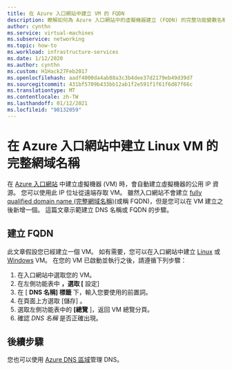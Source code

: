 ```yaml
---
title: 在 Azure 入口網站中建立 VM 的 FQDN
description: 瞭解如何為 Azure 入口網站中的虛擬機器建立 (FQDN) 的完整功能變數名稱。
author: cynthn
ms.service: virtual-machines
ms.subservice: networking
ms.topic: how-to
ms.workload: infrastructure-services
ms.date: 1/12/2020
ms.author: cynthn
ms.custom: H1Hack27Feb2017
ms.openlocfilehash: aadf4000da4ab88a3c3b4dee37d2179eb49d39d7
ms.sourcegitcommit: 431bf5709b433bb12ab1f2e591f1f61f6d87f66c
ms.translationtype: MT
ms.contentlocale: zh-TW
ms.lasthandoff: 01/12/2021
ms.locfileid: "98132059"
---
```

# <a name="create-a-fully-qualified-domain-name-in-the-azure-portal-for-a-linux-vm"></a>在 Azure 入口網站中建立 Linux VM 的完整網域名稱

在 [Azure 入口網站](https://portal.azure.com) 中建立虛擬機器 (VM) 時，會自動建立虛擬機器的公用 IP 資源。 您可以使用此 IP 位址從遠端存取 VM。 雖然入口網站不會建立 [fully qualified domain name (完整網域名稱)](https://en.wikipedia.org/wiki/Fully_qualified_domain_name)(或稱 FQDN)，但是您可以在 VM 建立之後新增一個。 這篇文章示範建立 DNS 名稱或 FQDN 的步驟。 

## <a name="create-a-fqdn"></a>建立 FQDN
此文章假設您已經建立一個 VM。 如有需要，您可以在入口網站中建立 [Linux](./linux/quick-create-portal.md) 或 [Windows](./windows/quick-create-portal.md) VM。 在您的 VM 已啟動並執行之後，請遵循下列步驟：


1. 在入口網站中選取您的 VM。 
1. 在左側功能表中 **，選取 [** 設定]
1. 在 [ **DNS 名稱] 標籤** 下，輸入您要使用的前置詞。
1. 在頁面上方選取 [儲存]  。
1. 選取左側功能表中的 **[總覽** ]，返回 VM 總覽分頁。 
1. 確認 *DNS 名稱* 是否正確出現。 

## <a name="next-steps"></a>後續步驟

您也可以使用 [Azure DNS 區域](../dns/dns-getstarted-portal.md)管理 DNS。

